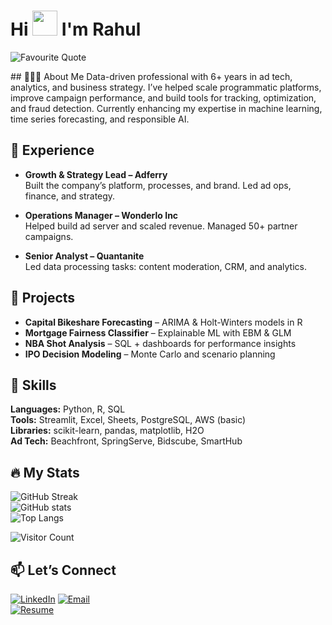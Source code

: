 # Hi <img src="https://user-images.githubusercontent.com/44104676/173990923-48b66056-0bff-472a-b5bf-faab4146e950.gif" height="40"> I'm Rahul

<p>
    <img src="https://readme-typing-svg.demolab.com?font=Gloria+Hallelujah&duration=3000&pause=2000&color=ffc502&vCenter=true&random=false&width=800&lines=If+you+want+to+master+something,+teach+it.+-+Richard+Feynman" alt="Favourite Quote"/>
</p>
##  👨🏻‍💻 About Me
Data-driven professional with 6+ years in ad tech, analytics, and business strategy. I’ve helped scale programmatic platforms, improve campaign performance, and build tools for tracking, optimization, and fraud detection. Currently enhancing my expertise in machine learning, time series forecasting, and responsible AI.

## 💼 Experience
- **Growth & Strategy Lead – Adferry**  
  Built the company’s platform, processes, and brand. Led ad ops, finance, and strategy.

- **Operations Manager – Wonderlo Inc**  
  Helped build ad server and scaled revenue. Managed 50+ partner campaigns.

- **Senior Analyst – Quantanite**  
  Led data processing tasks: content moderation, CRM, and analytics.

## 🧪 Projects
- **Capital Bikeshare Forecasting** – ARIMA & Holt-Winters models in R  
- **Mortgage Fairness Classifier** – Explainable ML with EBM & GLM  
- **NBA Shot Analysis** – SQL + dashboards for performance insights  
- **IPO Decision Modeling** – Monte Carlo and scenario planning

## 🔧 Skills
**Languages:** Python, R, SQL  
**Tools:** Streamlit, Excel, Sheets, PostgreSQL, AWS (basic)  
**Libraries:** scikit-learn, pandas, matplotlib, H2O  
**Ad Tech:** Beachfront, SpringServe, Bidscube, SmartHub  

## 🔥 My Stats
![GitHub Streak](https://streak-stats.demolab.com/?user=rahulsahasony&theme=ambient_gradient)  
![GitHub stats](https://github-readme-stats.vercel.app/api?username=rahulsahasony&theme=ambient_gradient&show_icons=true)  
![Top Langs](https://github-readme-stats.vercel.app/api/top-langs/?username=rahulsahasony&theme=ambient_gradient)  

![Visitor Count](https://komarev.com/ghpvc/?username=rahulsahasony&style=flat-square&color=blue)


## 📫 Let’s Connect

[![LinkedIn](https://img.shields.io/badge/-LinkedIn-blue?logo=linkedin&style=flat-square)](https://www.linkedin.com/in/rahul-saha-sony)
[![Email](https://img.shields.io/badge/-Email-white?logo=gmail&style=flat-square)](mailto:rahulsahasony@gmail.com)  
[![Resume](https://img.shields.io/badge/Download%20My-Resume-oragne?logo=adobeacrobatreader&style=flat-square)](https://github.com/rahulsahasony/rahulsahasony/raw/main/Resume_Rahul.pdf)
